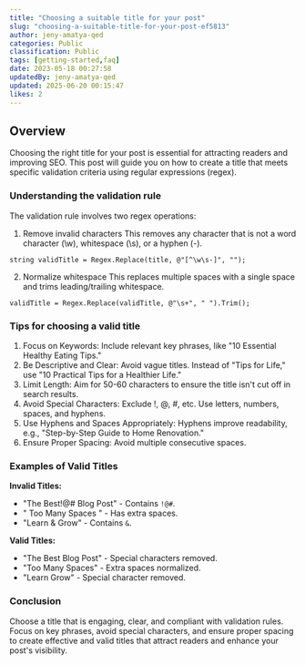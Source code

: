 ```yaml
---
title: "Choosing a suitable title for your post"
slug: "choosing-a-suitable-title-for-your-post-ef5813"
author: jeny-amatya-qed
categories: Public
classification: Public
tags: [getting-started,faq]
date: 2023-05-18 00:27:58 
updatedBy: jeny-amatya-qed
updated: 2025-06-20 00:15:47 
likes: 2
---
```


## Overview
Choosing the right title for your post is essential for attracting readers and improving SEO. This post will guide you on how to create a title that meets specific validation criteria using regular expressions (regex).


### Understanding the validation rule
The validation rule involves two regex operations:
1. Remove invalid characters
This removes any character that is not a word character (\w), whitespace (\s), or a hyphen (-).
```
string validTitle = Regex.Replace(title, @"[^\w\s-]", "");
```

2. Normalize whitespace
This replaces multiple spaces with a single space and trims leading/trailing whitespace.
```
validTitle = Regex.Replace(validTitle, @"\s+", " ").Trim();
```


### Tips for choosing a valid title
1. Focus on Keywords: Include relevant key phrases, like "10 Essential Healthy Eating Tips."
2. Be Descriptive and Clear: Avoid vague titles. Instead of "Tips for Life," use "10 Practical Tips for a Healthier Life."
3. Limit Length: Aim for 50-60 characters to ensure the title isn't cut off in search results.
4. Avoid Special Characters: Exclude !, @, #, etc. Use letters, numbers, spaces, and hyphens.
5. Use Hyphens and Spaces Appropriately: Hyphens improve readability, e.g., "Step-by-Step Guide to Home Renovation."
6. Ensure Proper Spacing: Avoid multiple consecutive spaces.

### Examples of Valid Titles
**Invalid Titles:**
* "The Best!@# Blog Post" - Contains `!@#`.
* "    Too Many     Spaces   " - Has extra spaces.
* "Learn & Grow" - Contains `&`.

**Valid Titles:**
* "The Best Blog Post" - Special characters removed.
* "Too Many Spaces" - Extra spaces normalized.
* "Learn Grow" - Special character removed.

### Conclusion
Choose a title that is engaging, clear, and compliant with validation rules. Focus on key phrases, avoid special characters, and ensure proper spacing to create effective and valid titles that attract readers and enhance your post's visibility.